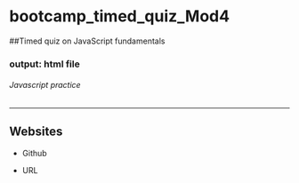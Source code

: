 # bootcamp_timed_quiz_Mod4

##Timed quiz on JavaScript fundamentals
 
### output: html file

###### Javascript practice
















---------------------------------------------------------------------

## Websites 

- Github


- URL


